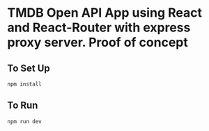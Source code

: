 # TMDB Open API App using React and React-Router with express proxy server. Proof of concept

## To Set Up
```
npm install
```
## To Run
```
npm run dev
```


